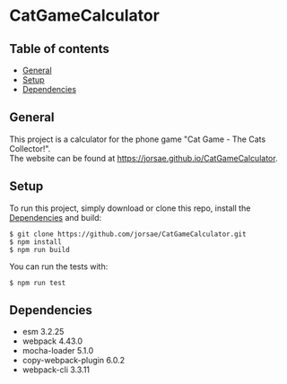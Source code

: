 # CatGameCalculator

## Table of contents
- [General](#General)
- [Setup](#Setup)
- [Dependencies](#dependencies)

## General
This project is a calculator for the phone game "Cat Game - The Cats Collector!". <br />
The website can be found at https://jorsae.github.io/CatGameCalculator.

## Setup
To run this project, simply download or clone this repo, install the [Dependencies](#dependencies) and build:

```
$ git clone https://github.com/jorsae/CatGameCalculator.git
$ npm install
$ npm run build
```

You can run the tests with:
```
$ npm run test
```

## Dependencies
- esm 3.2.25
- webpack 4.43.0
- mocha-loader 5.1.0
- copy-webpack-plugin 6.0.2
- webpack-cli 3.3.11